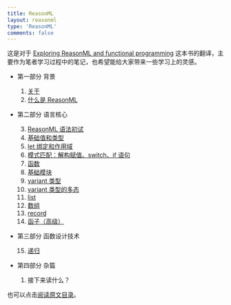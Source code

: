 ```yaml
---
title: ReasonML
layout: reasonml
type: 'ReasonML'
comments: false
---
```


这是对于 [Exploring ReasonML and functional programming](http://reasonmlhub.com/exploring-reasonml/) 这本书的翻译，主要作为笔者学习过程中的笔记，也希望能给大家带来一些学习上的灵感。

- 第一部分 背景

  1.  [关于](/reasonml/exploring-reasonml/01_About_01)
  2.  [什么是 ReasonML](/reasonml/exploring-reasonml/02_About_02)

- 第二部分 语言核心

  3.  [ReasonML 语法初试](/reasonml/exploring-reasonml/03_Core_01)
  4.  [基础值和类型](/reasonml/exploring-reasonml/04_Core_02)
  5.  [let 绑定和作用域](/reasonml/exploring-reasonml/05_Core_03)
  6.  [模式匹配：解构赋值、switch、if 语句](/reasonml/exploring-reasonml/06_Core_04)
  7.  [函数](/reasonml/exploring-reasonml/07_Core_05)
  8.  [基础模块](/reasonml/exploring-reasonml/08_Core_06)
  9.  [variant 类型](/reasonml/exploring-reasonml/09_Core_07)
  10. [variant 类型的多态](/reasonml/exploring-reasonml/10_Core_08/)
  11. [list](/reasonml/exploring-reasonml/11_core_09/)
  12. [数组](/reasonml/exploring-reasonml/12_core_10/)
  13. [record](/reasonml/exploring-reasonml/13_core_11/)
  14. [函子（高级）](/reasonml/exploring-reasonml/14_core_12/)

- 第三部分 函数设计技术

  15. [递归](/reasonml/exploring-reasonml/15_core_13/)

- 第四部分 杂篇

  1.  接下来读什么？

也可以点击[阅读原文目录](http://reasonmlhub.com/exploring-reasonml/toc.html)。

